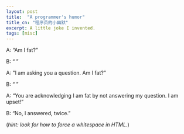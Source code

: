 ```yaml
---
layout: post
title:  "A programmer's humor"
title_cn: "程序员的小幽默"
excerpt: A little joke I invented.
tags: [misc]
---
```


A: “Am I fat?”

B: “ ”

A: "I am asking you a question. Am I fat?”

B: “ ”

A: “You are acknowledging I am fat by not answering my question. I am upset!”

B: “No, I answered, twice.”

(_hint: look for how to force a whitespace in HTML._)
